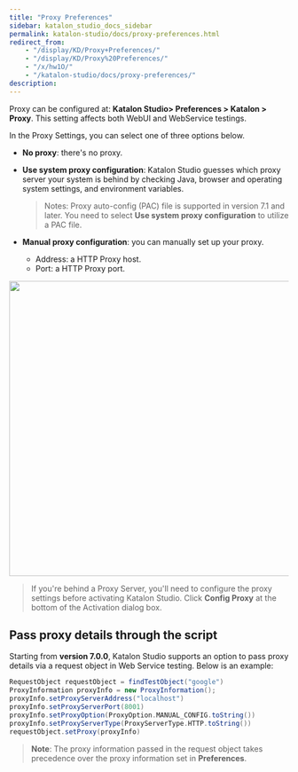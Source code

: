 ```yaml
---
title: "Proxy Preferences" 
sidebar: katalon_studio_docs_sidebar
permalink: katalon-studio/docs/proxy-preferences.html 
redirect_from:
    - "/display/KD/Proxy+Preferences/"
    - "/display/KD/Proxy%20Preferences/"
    - "/x/hw1O/"
    - "/katalon-studio/docs/proxy-preferences/"
description: 
---
```

Proxy can be configured at: **Katalon Studio> Preferences > Katalon > Proxy**. This setting affects both WebUI and WebService testings.

In the Proxy Settings, you can select one of three options below.

* **No proxy**: there's no proxy.

* **Use system proxy configuration**: Katalon Studio guesses which proxy server your system is behind by checking Java, browser and operating system settings, and environment variables.

  > Notes: Proxy auto-config (PAC) file is supported in version 7.1 and later. You need to select **Use system proxy configuration** to utilize a PAC file.

* **Manual proxy configuration**: you can manually set up your proxy.
  * Address: a HTTP Proxy host.
  * Port: a HTTP Proxy port.

<img src="https://github.com/katalon-studio/docs-images/raw/master/katalon-studio/docs/proxy-preferences/proxy.png" width="671" height="532">

> If you're behind a Proxy Server, you'll need to configure the proxy settings before activating Katalon Studio. Click **Config Proxy** at the bottom of the Activation dialog box.

## Pass proxy details through the script

Starting from **version 7.0.0**, Katalon Studio supports an option to pass proxy details via a request object in Web Service testing. Below is an example:

```groovy
RequestObject requestObject = findTestObject("google")
ProxyInformation proxyInfo = new ProxyInformation();
proxyInfo.setProxyServerAddress("localhost")
proxyInfo.setProxyServerPort(8001)
proxyInfo.setProxyOption(ProxyOption.MANUAL_CONFIG.toString())
proxyInfo.setProxyServerType(ProxyServerType.HTTP.toString())
requestObject.setProxy(proxyInfo)
```

>**Note**: The proxy information passed in the request object takes precedence over the proxy information set in **Preferences**.
